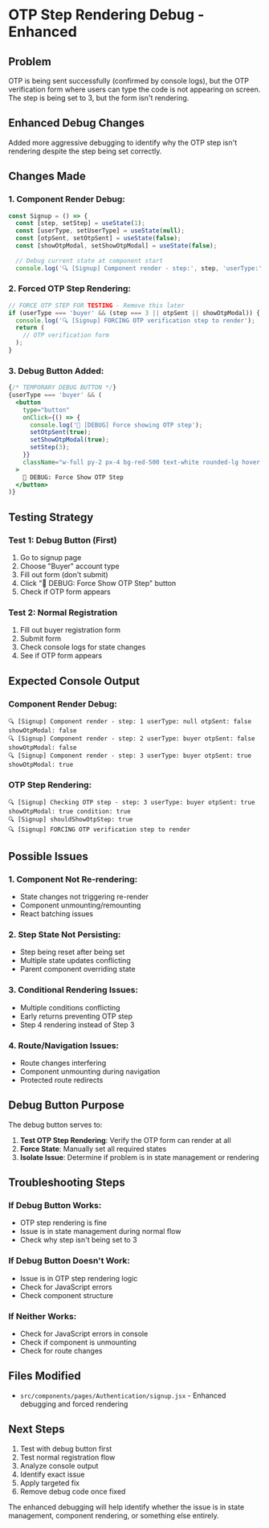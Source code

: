 # OTP Step Rendering Debug - Enhanced

## Problem
OTP is being sent successfully (confirmed by console logs), but the OTP verification form where users can type the code is not appearing on screen. The step is being set to 3, but the form isn't rendering.

## Enhanced Debug Changes
Added more aggressive debugging to identify why the OTP step isn't rendering despite the step being set correctly.

## Changes Made

### **1. Component Render Debug:**
```jsx
const Signup = () => {
  const [step, setStep] = useState(1);
  const [userType, setUserType] = useState(null);
  const [otpSent, setOtpSent] = useState(false);
  const [showOtpModal, setShowOtpModal] = useState(false);
  
  // Debug current state at component start
  console.log('🔍 [Signup] Component render - step:', step, 'userType:', userType, 'otpSent:', otpSent, 'showOtpModal:', showOtpModal);
```

### **2. Forced OTP Step Rendering:**
```jsx
// FORCE OTP STEP FOR TESTING - Remove this later
if (userType === 'buyer' && (step === 3 || otpSent || showOtpModal)) {
  console.log('🔍 [Signup] FORCING OTP verification step to render');
  return (
    // OTP verification form
  );
}
```

### **3. Debug Button Added:**
```jsx
{/* TEMPORARY DEBUG BUTTON */}
{userType === 'buyer' && (
  <button
    type="button"
    onClick={() => {
      console.log('🔧 [DEBUG] Force showing OTP step');
      setOtpSent(true);
      setShowOtpModal(true);
      setStep(3);
    }}
    className="w-full py-2 px-4 bg-red-500 text-white rounded-lg hover:bg-red-600 transition mt-2"
  >
    🔧 DEBUG: Force Show OTP Step
  </button>
)}
```

## Testing Strategy

### **Test 1: Debug Button (First)**
1. Go to signup page
2. Choose "Buyer" account type
3. Fill out form (don't submit)
4. Click "🔧 DEBUG: Force Show OTP Step" button
5. Check if OTP form appears

### **Test 2: Normal Registration**
1. Fill out buyer registration form
2. Submit form
3. Check console logs for state changes
4. See if OTP form appears

## Expected Console Output

### **Component Render Debug:**
```
🔍 [Signup] Component render - step: 1 userType: null otpSent: false showOtpModal: false
🔍 [Signup] Component render - step: 2 userType: buyer otpSent: false showOtpModal: false
🔍 [Signup] Component render - step: 3 userType: buyer otpSent: true showOtpModal: true
```

### **OTP Step Rendering:**
```
🔍 [Signup] Checking OTP step - step: 3 userType: buyer otpSent: true showOtpModal: true condition: true
🔍 [Signup] shouldShowOtpStep: true
🔍 [Signup] FORCING OTP verification step to render
```

## Possible Issues

### **1. Component Not Re-rendering:**
- State changes not triggering re-render
- Component unmounting/remounting
- React batching issues

### **2. Step State Not Persisting:**
- Step being reset after being set
- Multiple state updates conflicting
- Parent component overriding state

### **3. Conditional Rendering Issues:**
- Multiple conditions conflicting
- Early returns preventing OTP step
- Step 4 rendering instead of Step 3

### **4. Route/Navigation Issues:**
- Route changes interfering
- Component unmounting during navigation
- Protected route redirects

## Debug Button Purpose

The debug button serves to:
1. **Test OTP Step Rendering**: Verify the OTP form can render at all
2. **Force State**: Manually set all required states
3. **Isolate Issue**: Determine if problem is in state management or rendering

## Troubleshooting Steps

### **If Debug Button Works:**
- OTP step rendering is fine
- Issue is in state management during normal flow
- Check why step isn't being set to 3

### **If Debug Button Doesn't Work:**
- Issue is in OTP step rendering logic
- Check for JavaScript errors
- Check component structure

### **If Neither Works:**
- Check for JavaScript errors in console
- Check if component is unmounting
- Check for route changes

## Files Modified
- `src/components/pages/Authentication/signup.jsx` - Enhanced debugging and forced rendering

## Next Steps
1. Test with debug button first
2. Test normal registration flow
3. Analyze console output
4. Identify exact issue
5. Apply targeted fix
6. Remove debug code once fixed

The enhanced debugging will help identify whether the issue is in state management, component rendering, or something else entirely.

